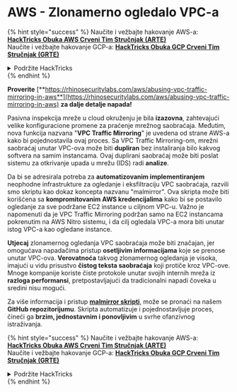 # AWS - Zlonamerno ogledalo VPC-a

{% hint style="success" %}
Naučite i vežbajte hakovanje AWS-a:<img src="/.gitbook/assets/image.png" alt="" data-size="line">[**HackTricks Obuka AWS Crveni Tim Stručnjak (ARTE)**](https://training.hacktricks.xyz/courses/arte)<img src="/.gitbook/assets/image.png" alt="" data-size="line">\
Naučite i vežbajte hakovanje GCP-a: <img src="/.gitbook/assets/image (2).png" alt="" data-size="line">[**HackTricks Obuka GCP Crveni Tim Stručnjak (GRTE)**<img src="/.gitbook/assets/image (2).png" alt="" data-size="line">](https://training.hacktricks.xyz/courses/grte)

<details>

<summary>Podržite HackTricks</summary>

* Proverite [**planove pretplate**](https://github.com/sponsors/carlospolop)!
* **Pridružite se** 💬 [**Discord grupi**](https://discord.gg/hRep4RUj7f) ili [**telegram grupi**](https://t.me/peass) ili nas **pratite** na **Twitteru** 🐦 [**@hacktricks\_live**](https://twitter.com/hacktricks\_live)**.**
* **Podelite hakovanje trikova slanjem PR-ova na** [**HackTricks**](https://github.com/carlospolop/hacktricks) i [**HackTricks Cloud**](https://github.com/carlospolop/hacktricks-cloud) github repozitorijume.

</details>
{% endhint %}

**Proverite** [**https://rhinosecuritylabs.com/aws/abusing-vpc-traffic-mirroring-in-aws**](https://rhinosecuritylabs.com/aws/abusing-vpc-traffic-mirroring-in-aws) **za dalje detalje napada!**

Pasivna inspekcija mreže u cloud okruženju je bila **izazovna**, zahtevajući velike konfiguracione promene za praćenje mrežnog saobraćaja. Međutim, nova funkcija nazvana "**VPC Traffic Mirroring**" je uvedena od strane AWS-a kako bi pojednostavila ovaj proces. Sa VPC Traffic Mirroring-om, mrežni saobraćaj unutar VPC-ova može biti **dupliran** bez instaliranja bilo kakvog softvera na samim instancama. Ovaj duplirani saobraćaj može biti poslat sistemu za otkrivanje upada u mrežu (IDS) radi **analize**.

Da bi se adresirala potreba za **automatizovanim implementiranjem** neophodne infrastrukture za ogledanje i eksfiltraciju VPC saobraćaja, razvili smo skriptu kao dokaz koncepta nazvanu "malmirror". Ova skripta može biti korišćena sa **kompromitovanim AWS kredencijalima** kako bi se postavilo ogledanje za sve podržane EC2 instance u ciljnom VPC-u. Važno je napomenuti da je VPC Traffic Mirroring podržan samo na EC2 instancama pokrenutim na AWS Nitro sistemu, i da cilj ogledala VPC-a mora biti unutar istog VPC-a kao ogledane instance.

**Utjecaj** zlonamernog ogledanja VPC saobraćaja može biti značajan, jer omogućava napadačima pristup **osetljivim informacijama** koje se prenose unutar VPC-ova. **Verovatnoća** takvog zlonamernog ogledanja je visoka, imajući u vidu prisustvo **čistog teksta saobraćaja** koji protiče kroz VPC-ove. Mnoge kompanije koriste čiste protokole unutar svojih internih mreža iz **razloga performansi**, pretpostavljajući da tradicionalni napadi čoveka u sredini nisu mogući.

Za više informacija i pristup [**malmirror skripti**](https://github.com/RhinoSecurityLabs/Cloud-Security-Research/tree/master/AWS/malmirror), može se pronaći na našem **GitHub repozitorijumu**. Skripta automatizuje i pojednostavljuje proces, čineći ga **brzim, jednostavnim i ponovljivim** u svrhe ofanzivnog istraživanja.

{% hint style="success" %}
Naučite i vežbajte hakovanje AWS-a:<img src="/.gitbook/assets/image.png" alt="" data-size="line">[**HackTricks Obuka AWS Crveni Tim Stručnjak (ARTE)**](https://training.hacktricks.xyz/courses/arte)<img src="/.gitbook/assets/image.png" alt="" data-size="line">\
Naučite i vežbajte hakovanje GCP-a: <img src="/.gitbook/assets/image (2).png" alt="" data-size="line">[**HackTricks Obuka GCP Crveni Tim Stručnjak (GRTE)**<img src="/.gitbook/assets/image (2).png" alt="" data-size="line">](https://training.hacktricks.xyz/courses/grte)

<details>

<summary>Podržite HackTricks</summary>

* Proverite [**planove pretplate**](https://github.com/sponsors/carlospolop)!
* **Pridružite se** 💬 [**Discord grupi**](https://discord.gg/hRep4RUj7f) ili [**telegram grupi**](https://t.me/peass) ili nas **pratite** na **Twitteru** 🐦 [**@hacktricks\_live**](https://twitter.com/hacktricks\_live)**.**
* **Podelite hakovanje trikova slanjem PR-ova na** [**HackTricks**](https://github.com/carlospolop/hacktricks) i [**HackTricks Cloud**](https://github.com/carlospolop/hacktricks-cloud) github repozitorijume.

</details>
{% endhint %}
